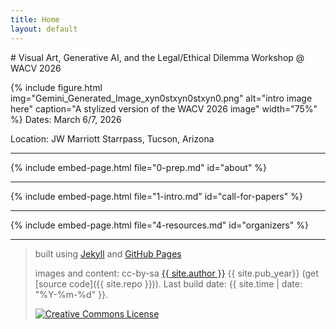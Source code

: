 ```yaml
---
title: Home
layout: default
---
```


<section id="home" class="section-hero" markdown="1">
# Visual Art, Generative AI, and the Legal/Ethical Dilemma Workshop @ WACV 2026

{% include figure.html img="Gemini_Generated_Image_xyn0stxyn0stxyn0.png" alt="intro image here" caption="A stylized version of the WACV 2026 image" width="75%" %}
Dates: March 6/7, 2026

Location: JW Marriott Starrpass, Tucson, Arizona
<!-- Generative AI has transformed how visual art is created and circulated. Text-to-image generation systems such as Stable Diffusion, DALL·E, and Midjourney can instantly produce artworks inspired by centuries of human creativity. While these technologies democratize access to artistic tools, they also raise urgent questions about copyright, artistic integrity, and provenance. Recent controversies underscore the dilemma:

• In 2023, artists filed lawsuits alleging that diffusion models trained on datasets like LAION-5B infringed their copyrights by replicating distinctive styles without consent.

• High-profile controversies have emerged around “style mimicry,” where AI systems can reproduce the brushwork and palette of living artists—prompting protests under hashtags like #ProtectArtists.

• Legal uncertainty persists in landmark U.S. cases (e.g., Andersen v. Stability AI) and in international contexts, where courts debate whether AI-generated art constitutes a derivative work or violates the substantial similarity test.

• Questions of authorship, provenance, and authenticity now intersect with computer vision and forensics—how do we trace whether a generated work contains identifiable fragments of training data?

This workshop will bring together researchers, artists, legal scholars, and industry practitioners to critically examine the technical, legal, and societal challenges of visual art in the age of generative AI. By hosting this dialogue at WACV, we seek to bridge the computer vision community with the creative and legal domains, and to set a research agenda that safeguards artistic integrity while enabling innovation -->
</section>

<hr>

{% include embed-page.html file="0-prep.md" id="about" %}

<hr>

{% include embed-page.html file="1-intro.md" id="call-for-papers" %}

<hr>

{% include embed-page.html file="4-resources.md" id="organizers" %}

<hr>

<div class="page-footer" markdown="1">

> built using [Jekyll](https://jekyllrb.com/) and [GitHub Pages](https://pages.github.com/)
>
> images and content: cc-by-sa <a href="https://github.com/{{ site.github_username }}">{{ site.author }}</a> {{ site.pub_year}} (get [source code]({{ site.repo }})).
> Last build date: {{ site.time | date: "%Y-%m-%d" }}.
>
> <a href="http://creativecommons.org/licenses/by-sa/4.0/" rel="license"><img style="border-width: 0;" src="https://i.creativecommons.org/l/by-sa/4.0/88x31.png" alt="Creative Commons License" /></a>

</div>
